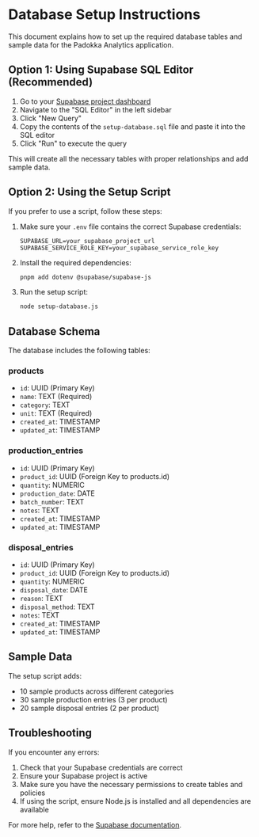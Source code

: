 # Database Setup Instructions

This document explains how to set up the required database tables and sample data for the Padokka Analytics application.

## Option 1: Using Supabase SQL Editor (Recommended)

1. Go to your [Supabase project dashboard](https://app.supabase.com)
2. Navigate to the "SQL Editor" in the left sidebar
3. Click "New Query"
4. Copy the contents of the `setup-database.sql` file and paste it into the SQL editor
5. Click "Run" to execute the query

This will create all the necessary tables with proper relationships and add sample data.

## Option 2: Using the Setup Script

If you prefer to use a script, follow these steps:

1. Make sure your `.env` file contains the correct Supabase credentials:
   ```
   SUPABASE_URL=your_supabase_project_url
   SUPABASE_SERVICE_ROLE_KEY=your_supabase_service_role_key
   ```

2. Install the required dependencies:
   ```bash
   pnpm add dotenv @supabase/supabase-js
   ```

3. Run the setup script:
   ```bash
   node setup-database.js
   ```

## Database Schema

The database includes the following tables:

### products
- `id`: UUID (Primary Key)
- `name`: TEXT (Required)
- `category`: TEXT
- `unit`: TEXT (Required)
- `created_at`: TIMESTAMP
- `updated_at`: TIMESTAMP

### production_entries
- `id`: UUID (Primary Key)
- `product_id`: UUID (Foreign Key to products.id)
- `quantity`: NUMERIC
- `production_date`: DATE
- `batch_number`: TEXT
- `notes`: TEXT
- `created_at`: TIMESTAMP
- `updated_at`: TIMESTAMP

### disposal_entries
- `id`: UUID (Primary Key)
- `product_id`: UUID (Foreign Key to products.id)
- `quantity`: NUMERIC
- `disposal_date`: DATE
- `reason`: TEXT
- `disposal_method`: TEXT
- `notes`: TEXT
- `created_at`: TIMESTAMP
- `updated_at`: TIMESTAMP

## Sample Data

The setup script adds:
- 10 sample products across different categories
- 30 sample production entries (3 per product)
- 20 sample disposal entries (2 per product)

## Troubleshooting

If you encounter any errors:

1. Check that your Supabase credentials are correct
2. Ensure your Supabase project is active
3. Make sure you have the necessary permissions to create tables and policies
4. If using the script, ensure Node.js is installed and all dependencies are available

For more help, refer to the [Supabase documentation](https://supabase.com/docs). 